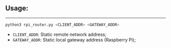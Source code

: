 ## Usage:
--------------

``` bash
python3 rpi_router.py <CLIENT_ADDR> <GATEWAY_ADDR> 
```

- `CLIENT_ADDR`: Static remote network address;
- `GATEWAY_ADDR`: Static local gateway address (Raspberry Pi);
